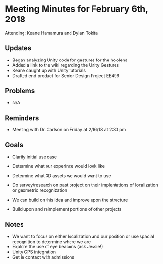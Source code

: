 # Meeting Minutes for February 6th, 2018

Attending: Keane Hamamura and Dylan Tokita

## Updates
- Began analyzing Unity code for gestures for the hololens
- Added a link to the wiki regarding the Unity Gestures
- Keane caught up with Unity tutorials
- Drafted end product for Senior Design Project EE496

## Problems
- N/A

## Reminders
- Meeting with Dr. Carlson on Friday at 2/16/18 at 2:30 pm

## Goals
- Clarify initial use case
- Determine what our experince would look like
- Determine what 3D assets we would want to use

- Do survey/research on past project on their implentations of localization or geometric recognization
- We can build on this idea and improve upon the structure
- Build upon and reimplement portions of other projects

## Notes
- We want to focus on either localization and our position or use spacial recognition to determine where we are
- Explore the use of eye beacons (ask Jessie!)
- Unity GPS integration
- Get in contact with admissions
